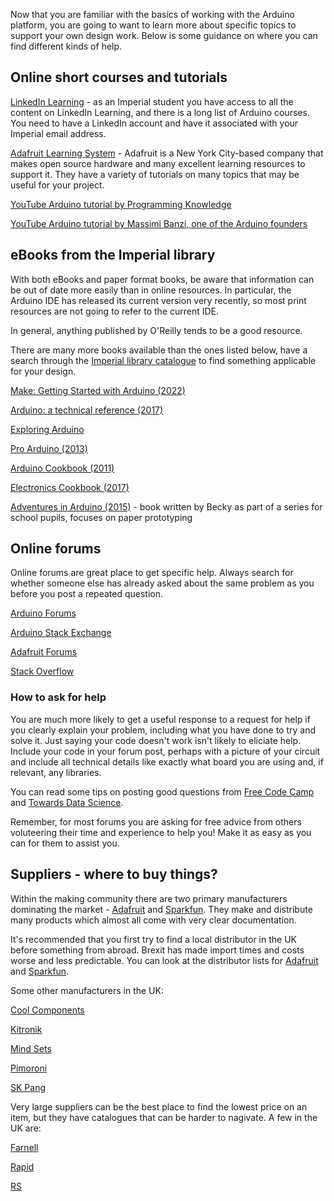 Now that you are familiar with the basics of working with the Arduino platform, you are going to want to learn more about specific topics to support your own design work. Below is some guidance on where you can find different kinds of help.

## Online short courses and tutorials

[LinkedIn Learning](https://www.linkedin.com/learning) - as an Imperial student you have access to all the content on LinkedIn Learning, and there is a long list of Arduino courses. You need to have a LinkedIn account and have it associated with your Imperial email address.

[Adafruit Learning System](https://learn.adafruit.com/guides/beginner) - Adafruit is a New York City-based company that makes open source hardware and many excellent learning resources to support it. They have a variety of tutorials on many topics that may be useful for your project.

[YouTube Arduino tutorial by Programming Knowledge](https://www.youtube.com/playlist?list=PLS1QulWo1RIYUOtZVqcBMELUl9H2und-F)

[YouTube Arduino tutorial by Massimi Banzi, one of the Arduino founders](https://www.youtube.com/playlist?list=PLEFD8868A15D860D7)

## eBooks from the Imperial library 
With both eBooks and paper format books, be aware that information can be out of date more easily than in online resources. In particular, the Arduino IDE has released its current version very recently, so most print resources are not going to refer to the current IDE. 

In general, anything published by O'Reilly tends to be a good resource.

There are many more books available than the ones listed below, have a search through the [Imperial library catalogue](https://library-search.imperial.ac.uk/discovery/search?vid=44IMP_INST:ICL_VU1) to find something applicable for your design.

[Make: Getting Started with Arduino (2022)](https://library-search.imperial.ac.uk/permalink/44IMP_INST/mek6kh/alma991000614174901591)

[Arduino: a technical reference (2017)](https://library-search.imperial.ac.uk/permalink/44IMP_INST/mek6kh/alma991000616528601591)

[Exploring Arduino](https://library-search.imperial.ac.uk/permalink/44IMP_INST/mek6kh/alma991000616785801591)

[Pro Arduino (2013)](https://library-search.imperial.ac.uk/permalink/44IMP_INST/mek6kh/alma991000615696901591)

[Arduino Cookbook (2011)](https://library-search.imperial.ac.uk/permalink/44IMP_INST/fv0fdm/cdi_askewsholts_vlebooks_9781449321208)

[Electronics Cookbook (2017)](https://library-search.imperial.ac.uk/permalink/44IMP_INST/mek6kh/alma991000615863101591)

[Adventures in Arduino (2015)](https://library-search.imperial.ac.uk/permalink/44IMP_INST/mek6kh/alma991000616209901591) - book written by Becky as part of a series for school pupils, focuses on paper prototyping


## Online forums
Online forums are great place to get specific help. Always search for whether someone else has already asked about the same problem as you before you post a repeated question. 

[Arduino Forums](https://forum.arduino.cc/)

[Arduino Stack Exchange](https://arduino.stackexchange.com/)

[Adafruit Forums](https://forums.adafruit.com/)

[Stack Overflow](https://stackoverflow.com/questions/tagged/arduino)


### How to ask for help

You are much more likely to get a useful response to a request for help if you clearly explain your problem, including what you have done to try and solve it. Just saying your code doesn't work isn't likely to eliciate help. Include your code in your forum post, perhaps with a picture of your circuit and include all technical details like exactly what board you are using and, if relevant, any libraries.

You can read some tips on posting good questions from [Free Code Camp](https://www.freecodecamp.org/news/how-to-ask-a-question-on-a-forum/) and [Towards Data Science](https://towardsdatascience.com/how-to-ask-for-help-5c24b70c9314).

Remember, for most forums you are asking for free advice from others voluteering their time and experience to help you! Make it as easy as you can for them to assist you.


## Suppliers - where to buy things?
Within the making community there are two primary manufacturers dominating the market - [Adafruit](https://www.adafruit.com/) and [Sparkfun](https://www.sparkfun.com/). They make and distribute many products which almost all come with very clear documentation.

It's recommended that you first try to find a local distributor in the UK before something from abroad. Brexit has made import times and costs worse and less predictable. You can look at the distributor lists for [Adafruit](https://www.adafruit.com/distributors) and [Sparkfun](https://www.sparkfun.com/distributors).

Some other manufacturers in the UK:

[Cool Components](https://coolcomponents.co.uk/)

[Kitronik](https://kitronik.co.uk/)

[Mind Sets ](https://mindsetsonline.co.uk/shop/)

[Pimoroni](https://shop.pimoroni.com/)

[SK Pang](https://www.skpang.co.uk/)

Very large suppliers can be the best place to find the lowest price on an item, but they have catalogues that can be harder to nagivate. A few in the UK are:

[Farnell](https://uk.farnell.com/)

[Rapid](https://www.rapidonline.com)

[RS](https://uk.rs-online.com/web/)
